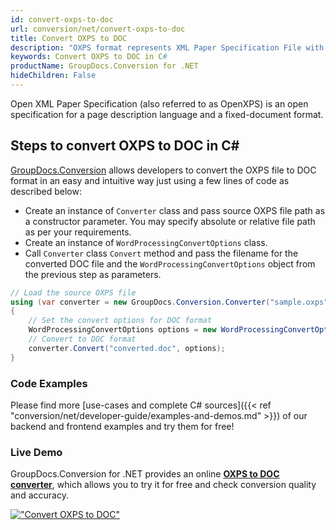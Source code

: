 ```yaml
---
id: convert-oxps-to-doc
url: conversion/net/convert-oxps-to-doc
title: Convert OXPS to DOC
description: "OXPS format represents XML Paper Specification File with .oxps extension. Learn how to convert OXPS to DOC file programmatically in C# language using GroupDocs.Conversion for .NET library."
keywords: Convert OXPS to DOC in C#
productName: GroupDocs.Conversion for .NET
hideChildren: False
---
```


Open XML Paper Specification (also referred to as OpenXPS) is an open specification for a page description language and a fixed-document format.

## Steps to convert OXPS to DOC in C#

[GroupDocs.Conversion](https://products.groupdocs.com/conversion/net) allows developers to convert the OXPS file to DOC format in an easy and intuitive way just using a few lines of code as described below:

* Create an instance of `Converter` class and pass source OXPS file path as a constructor parameter. You may specify absolute or relative file path as per your requirements. 
* Create an instance of `WordProcessingConvertOptions` class.
* Call `Converter` class `Convert` method and pass the filename for the converted DOC file and the `WordProcessingConvertOptions` object from the previous step as parameters.

```csharp
// Load the source OXPS file
using (var converter = new GroupDocs.Conversion.Converter("sample.oxps"))
{
    // Set the convert options for DOC format
    WordProcessingConvertOptions options = new WordProcessingConvertOptions();
    // Convert to DOC format
    converter.Convert("converted.doc", options);
}
```

### Code Examples

Please find more [use-cases and complete C# sources]({{< ref "conversion/net/developer-guide/examples-and-demos.md" >}}) of our backend and frontend examples and try them for free!

### Live Demo

GroupDocs.Conversion for .NET provides an online [**OXPS to DOC converter**](https://products.groupdocs.app/conversion/oxps-to-doc), which allows you to try it for free and check conversion quality and accuracy.

[!["Convert OXPS to DOC"](conversion/net/images/convert-oxps-to-doc.png)](https://products.groupdocs.app/conversion/oxps-to-doc)
